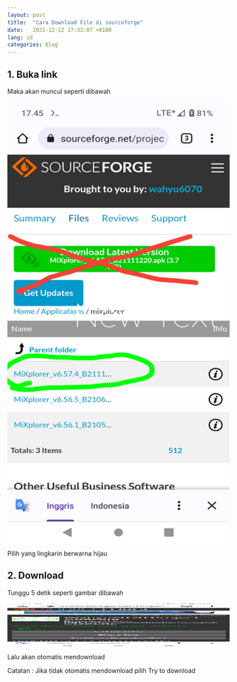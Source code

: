 ```yaml
---
layout: post
title:  "Cara Download File di sourceforge"
date:   2021-12-12 17:32:07 +0100
lang: id
categories: blog
---
```



<h2>1. Buka link</h2>
<p>Maka akan muncul seperti dibawah</p>
<img class="IMAGE" src="https://github.com/wahyu6070/Cloud/raw/main/blog/12-12-2021/20211212_175538.jpg" style="width:700px;height:1000px;" align="center">
<p>Pilih yang lingkarin berwarna hijau</p>
<h2>2. Download</h2>
<p>Tunggu 5 detik seperti gambar dibawah</p>
<img class="IMAGE" src="https://github.com/wahyu6070/Cloud/raw/main/blog/12-12-2021/Screenshot_20211212-174552_Chrome.png" style="width:700px;height:100px;" align="center">
<p>Lalu akan otomatis mendownload</p>
<p>Catatan : Jika tidak otomatis mendownload pilih Try to download</p>

